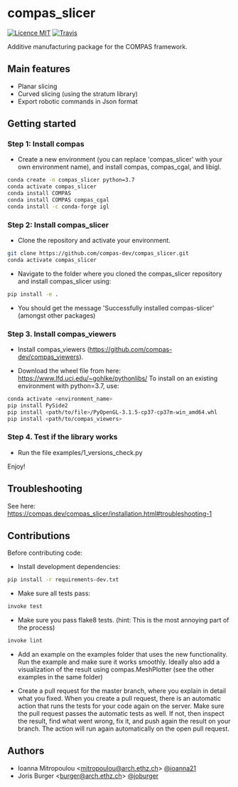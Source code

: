 # compas_slicer

[![Licence MIT](https://img.shields.io/badge/License-MIT-blue.svg)](https://github.com/compas-dev/compas_slicer/blob/master/LICENSE) [![Travis](https://travis-ci.org/compas-dev/compas_slicer.svg?branch=master)](https://travis-ci.org/compas-dev/compas_slicer)

Additive manufacturing package for the COMPAS framework.


Main features
-------------

* Planar slicing
* Curved slicing (using the stratum library)
* Export robotic commands in Json format

Getting started
------------

### Step 1: Install compas

- Create a new environment (you can replace 'compas_slicer' with your own environment name),
and install compas, compas_cgal, and libigl.

```bash
conda create -n compas_slicer python=3.7
conda activate compas_slicer
conda install COMPAS
conda install COMPAS compas_cgal
conda install -c conda-forge igl
```

### Step 2: Install compas_slicer

- Clone the repository and activate your environment.
```bash
git clone https://github.com/compas-dev/compas_slicer.git
conda activate compas_slicer
```
- Navigate to the folder where you cloned the compas_slicer repository and install compas_slicer using:
```bash
pip install -e .
```
- You should get the message 'Successfully installed compas-slicer' (amongst other packages)

### Step 3. Install compas_viewers

- Install compas_viewers (https://github.com/compas-dev/compas_viewers).

- Download the wheel file from here: https://www.lfd.uci.edu/~gohlke/pythonlibs/
To install on an existing environment with python=3.7, use:
```bash
conda activate <environment_name>
pip install PySide2 
pip install <path/to/file>/PyOpenGL‑3.1.5‑cp37‑cp37m‑win_amd64.whl
pip install <path/to/compas_viewers>
```

### Step 4. Test if the library works
- Run the file examples/1_versions_check.py

Enjoy!

Troubleshooting
---------------

See here: https://compas.dev/compas_slicer/installation.html#troubleshooting-1


Contributions
------------

Before contributing code:

- Install development dependencies:
```bash
pip install -r requirements-dev.txt
```

- Make sure all tests pass:
```bash
invoke test
```

- Make sure you pass flake8 tests. (hint: This is the most annoying part of the process)
```bash
invoke lint
```

- Add an example on the examples folder that uses the new functionality. Run the example and make sure it works smoothly. Ideally also add a visualization of the result using compas.MeshPlotter (see the other examples in the same folder)

- Create a pull request for the master branch, where you explain in detail what you fixed. When you create a pull request, there is an automatic action that runs the tests for your code again on the server.
Make sure the pull request passes the automatic tests as well. If not, then inspect the result, find what went wrong, fix it, and push again the result on your branch. The action will run again automatically on the open pull request.


Authors
-------------

* Ioanna Mitropoulou <<mitropoulou@arch.ethz.ch>> [@ioanna21](https://github.com/ioanna21)
* Joris Burger <<burger@arch.ethz.ch>> [@joburger](https://github.com/joburger)
